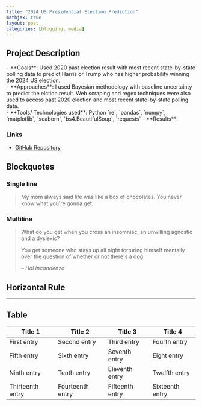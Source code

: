 ```yaml
---
title: "2024 US Presidential Election Prediction"
mathjax: true
layout: post
categories: [blogging, media]
---
```


<h2>Project Description</h2>
<p>
- **Goals**: Used 2020 past election result with most recent state-by-state polling data to predict Harris or Trump who has higher probability winning the 2024 US election.<br>
- **Approaches**: I used Bayesian methodology with baseline uncertainty to predict the elction result. Web scraping and regex techniques were also used to access past 2020 election and most recent state-by-state polling data.<br>
- **Tools/ Technologies used**: Python `re`, `pandas`, `numpy`, `matplotlib`, `seaborn`, `bs4.BeautifulSoup`, `requests`
- **Results**:
  
</p>

<h3>Links</h3>
<ul>
  <li><a href="https://github.com/Pinghsuanlin/DS_sideProjects/tree/main/statisticalAnalysis" target="_blank">GitHub Repository</a></li>
</ul>



## Blockquotes

### Single line

> My mom always said life was like a box of chocolates. You never know what you're gonna get.

### Multiline

> What do you get when you cross an insomniac, an unwilling agnostic and a dyslexic?
>
> You get someone who stays up all night torturing himself mentally over the question of whether or not there's a dog.
>
> – _Hal Incandenza_

## Horizontal Rule

---

## Table

| Title 1          | Title 2          | Title 3         | Title 4         |
|------------------|------------------|-----------------|-----------------|
| First entry      | Second entry     | Third entry     | Fourth entry    |
| Fifth entry      | Sixth entry      | Seventh entry   | Eight entry     |
| Ninth entry      | Tenth entry      | Eleventh entry  | Twelfth entry   |
| Thirteenth entry | Fourteenth entry | Fifteenth entry | Sixteenth entry |
